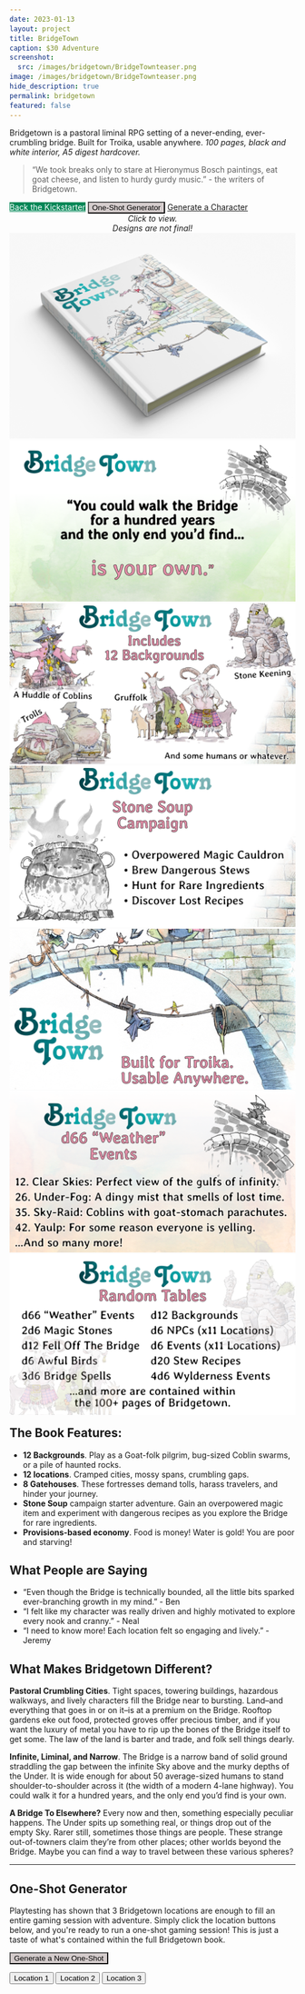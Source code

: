 ```yaml
---
date: 2023-01-13
layout: project
title: BridgeTown
caption: $30 Adventure
screenshot:
  src: /images/bridgetown/BridgeTownteaser.png
image: /images/bridgetown/BridgeTownteaser.png
hide_description: true
permalink: bridgetown
featured: false
---
```


Bridgetown is a pastoral liminal RPG setting of a never-ending, ever-crumbling bridge. Built for Troika, usable anywhere. *100 pages, black and white interior, A5 digest hardcover.*

> “We took breaks only to stare at Hieronymus Bosch paintings, eat goat cheese, and listen to hurdy gurdy music.” - the writers of Bridgetown.

<div class="shopping-buttons">
<a target="_blank" href="https://www.kickstarter.com/projects/technicalgrimoire/bridgetown-a-pastoral-liminal-rpg-setting" class="btn btn-primary" style="background-color:#028858;color:white;">Back the Kickstarter</a>
<button style="background-color:#D4CCCC;color:black;" class="btn btn-primary" onClick="document.getElementById('spanImage').scrollIntoView();">One-Shot Generator</button>
<a target="_blank" href="/troikagenerator" class="btn btn-primary">Generate a Character</a>
</div>

<div class="shopping-buttons">
</div>

<div id="images" class="shopping-images">
<p style="margin: 0px;padding:0px;text-align:center;font-style:italic;">Click to view.<br>Designs are not final!</p>
<img src="/images/bridgetown/hardcoverMockup.png" alt="hardcoverMockup.png">
<img src="/images/bridgetown/BT_marketing_2.png" alt="BT_marketing_2.png">
<img src="/images/bridgetown/BT_marketing_3.png" alt="BT_marketing_3.png">
<img src="/images/bridgetown/BT_marketing_4.png" alt="BT_marketing_4.png">
<img src="/images/bridgetown/BT_marketing_5.png" alt="BT_marketing_5.png">
<img src="/images/bridgetown/BT_marketing_6.png" alt="BT_marketing_6.png">
<img src="/images/bridgetown/BT_marketing_7.png" alt="BT_marketing_7.png">
</div>

<h2 style="margin-top:1rem;">The Book Features:</h2>

- **12 Backgrounds**. Play as a Goat-folk pilgrim, bug-sized Coblin swarms, or a pile of haunted rocks.
- **12 locations**. Cramped cities, mossy spans, crumbling gaps.
- **8 Gatehouses**. These fortresses demand tolls, harass travelers, and hinder your journey.
- **Stone Soup** campaign starter adventure. Gain an overpowered magic item and experiment with dangerous recipes as you explore the Bridge for rare ingredients.
- **Provisions-based economy**. Food is money! Water is gold! You are poor and starving!

## What People are Saying
- “Even though the Bridge is technically bounded, all the little bits sparked ever-branching growth in my mind.” - Ben
- “I felt like my character was really driven and highly motivated to explore every nook and cranny.” - Neal
- “I need to know more! Each location felt so engaging and lively.” - Jeremy

## What Makes Bridgetown Different?

**Pastoral Crumbling Cities**. Tight spaces, towering buildings, hazardous walkways, and lively characters fill the Bridge near to bursting. Land–and everything that goes in or on it–is at a premium on the Bridge. Rooftop gardens eke out food, protected groves offer precious timber, and if you want the luxury of metal you have to rip up the bones of the Bridge itself to get some. The law of the land is barter and trade, and folk sell things dearly.

**Infinite, Liminal, and Narrow**. The Bridge is a narrow band of solid ground straddling the gap between the infinite Sky above and the murky depths of the Under. It is wide enough for about 50 average-sized humans to stand shoulder-to-shoulder across it (the width of a modern 4-lane highway). You could walk it for a hundred years, and the only end you’d find is your own.

**A Bridge To Elsewhere?** Every now and then, something especially peculiar happens. The Under spits up something real, or things drop out of the empty Sky. Rarer still, sometimes those things are people. These strange out-of-towners claim they’re from other places; other worlds beyond the Bridge. Maybe you can find a way to travel between these various spheres?

<hr class="endShoppingImages">

## One-Shot Generator

Playtesting has shown that 3 Bridgetown locations are enough to fill an entire gaming session with adventure. Simply click the location buttons below, and you're ready to run a one-shot gaming session! This is just a taste of what's contained within the full Bridgetown book.

<button style="background-color:#D4CCCC;color:black;" class="btn btn-primary" onClick="generateSpan()">Generate a New One-Shot</button>

<div id=spanImage></div>

<div class="shopping-buttons">
<button id="loc1Button" class="leftburied-button" type="button" onclick="showLocation(0)">Location 1</button>
<button id="loc2Button" class="leftburied-button" type="button" onclick="showLocation(1)">Location 2</button>
<button id="loc3Button" class="leftburied-button" type="button" onclick="showLocation(2)">Location 3</button>
</div>

<div id="bridgetownDiv" style="display:none;">

  <h2 id="locName">Location 1</h2>

  <p id="locQuote">What a crazy thing!</p>
  <p id="locQuoter">Someone weird</p>
  <p id="locDescription">This place is wild! Filled with stuff for sure.</p>

  <h3 id="locHeader2">Mr. Person</h3>
  <div id="locSection2">They have a face for sure.</div>

  <h3 id="locHeader3">Taco Tuesday</h3>
  <div id="locSection3">Yummy!</div>

  <h3 id="weather">It's Hot</h3>
  <p id="weatherDescription">Far too hot.</p>
  
  <div class="shopping-buttons">
<button class="leftburied-button" type="button" onclick="changeWeather()">Change Weather</button>
</div>

</div>

<link href="/assets/viewer.css" rel="stylesheet">
<script>
window.addEventListener('DOMContentLoaded', function () {
  var galley = document.getElementById('images');
  var viewer = new Viewer(galley,{navbar: 0, title:0, toolbar:0});
});
</script>
<script async src="/assets/generator_resources/bridgetown.js" language="javascript" type="text/javascript"></script>
